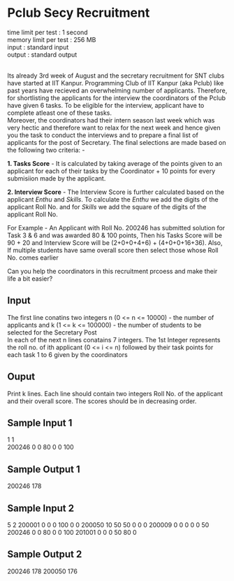 # Pclub Secy Recruitment

time limit per test   : 1 second
<br>memory limit per test : 256 MB
<br>input  : standard input
<br>output : standard output<br><br>

Its already 3rd week of August and the secretary recruitment for SNT clubs have started at IIT Kanpur. Programming Club of IIT Kanpur (aka Pclub) like past years have recieved an overwhelming number of applicants. Therefore, for shortlisting the applicants for the interview the coordinators of the Pclub have given 6 tasks. To be eligible for the interview, applicant have to complete atleast one of these tasks.
<br>
Moreover, the coordinators had their intern season last week which was very hectic and therefore want to relax for the next week and hence given you the task to conduct the interviews and to prepare a final list of applicants for the post of Secretary. The final selections are made based on the following two criteria: -<br>

**1. Tasks Score** - It is calculated by taking average of the points given to an applicant for each of their tasks by the Coordinator + 10 points for every submisiion made by the applicant.<br>

**2. Interview Score** - The Interview Score is further calculated based on the applicant *Enthu* and *Skills*. To calculate the *Enthu* we add the digits of the applicant Roll No. and for *Skills* we add the square of the digits of the applicant Roll No.<br>

For Example - An Applicant with Roll No. 200246 has submitted solution for Task 3 & 6 and was awarded 80 & 100 points, Then his Tasks Score will be 90 + 20 and Interview Score will be (2+0+0+4+6) + (4+0+0+16+36). Also, If multiple students have same overall score then select those whose Roll No. comes earlier<br>

Can you help the coordinators in this recruitment prcoess and make their life a bit easier?<br>

## Input

The first line conatins two integers n (0 <= n <= 10000) - the number of applicants and k (1 <= k <= 100000) - the number of students to be selected for the Secretary Post<br>
In each of the next n lines conatains 7 integers. The 1st Integer represents the roll no. of ith applicant (0 <= i <= n) followed by their task points for each task 1 to 6 given by the coordinators<br>

## Ouput

Print k lines. Each line should contain two integers Roll No. of the applicant and their overall score. The scores should be in decreasing order. 

## Sample Input 1
1 1 <br>
200246 0 0 80 0 0 100

## Sample Output 1
200246 178

## Sample Input 2
5 2
200001 0 0 0 100 0 0
200050 10 50 50 0 0 0
200009 0 0 0 0 0 50
200246 0 0 80 0 0 100
201001 0 0 0 50 80 0

## Sample Output 2
200246 178
200050 176


